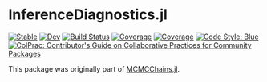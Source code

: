# InferenceDiagnostics.jl

[![Stable](https://img.shields.io/badge/docs-stable-blue.svg)](https://devmotion.github.io/InferenceDiagnostics.jl/stable)
[![Dev](https://img.shields.io/badge/docs-dev-blue.svg)](https://devmotion.github.io/InferenceDiagnostics.jl/dev)
[![Build Status](https://github.com/devmotion/InferenceDiagnostics.jl/workflows/CI/badge.svg?branch=main)](https://github.com/devmotion/InferenceDiagnostics.jl/actions?query=workflow%3ACI+branch%3Amain)
[![Coverage](https://codecov.io/gh/devmotion/InferenceDiagnostics.jl/branch/main/graph/badge.svg)](https://codecov.io/gh/devmotion/InferenceDiagnostics.jl)
[![Coverage](https://coveralls.io/repos/github/devmotion/InferenceDiagnostics.jl/badge.svg?branch=main)](https://coveralls.io/github/devmotion/InferenceDiagnostics.jl?branch=main)
[![Code Style: Blue](https://img.shields.io/badge/code%20style-blue-4495d1.svg)](https://github.com/invenia/BlueStyle)
[![ColPrac: Contributor's Guide on Collaborative Practices for Community Packages](https://img.shields.io/badge/ColPrac-Contributor's%20Guide-blueviolet)](https://github.com/SciML/ColPrac)

This package was originally part of [MCMCChains.jl](https://github.com/TuringLang/MCMCChains.jl).